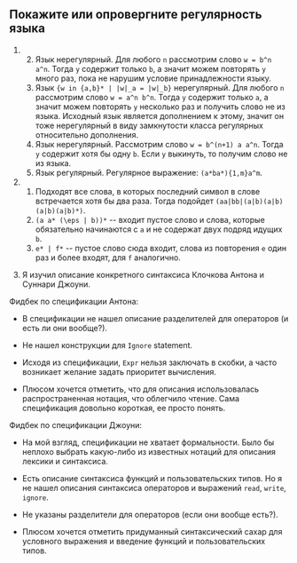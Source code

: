 ## Покажите или опровергните регулярность языка
1)
    2) Язык нерегулярный. Для любого `n` рассмотрим слово `w = b^n a^n`. Тогда `y` содержит только `b`, а значит можем повторять `y` много раз, пока не нарушим условие принадлежности языку.
    4) Язык `{w in {a,b}* | |w|_a = |w|_b}` нерегулярный. Для любого `n` рассмотрим слово `w = a^n b^n`. Тогда `y` содержит только `a`, а значит можем повторять `y` несколько раз и получить слово не из языка. Исходный язык является дополнением к этому, значит он тоже нерегулярный в виду замкнутости класса регулярных относительно дополнения. 
    6) Язык нерегулярный. Рассмотрим слово `w = b^(n+1) a a^n`. Тогда `y` содержит хотя бы одну `b`. Если `y` выкинуть, то получим слово не из языка.
    8) Язык регулярный. Регулярное выражение: `(a*ba*){1,m}a^m`.

2)
    1) Подходят все слова, в которых последний символ в слове встречается хотя бы два раза. Тогда подойдет `(aa|bb|(a|b)(a|b)(a|b)(a|b)*)`.
    2) `(a a* (\eps | b))*` -- входит пустое слово и слова, которые обязательно начинаются с `a` и не содержат двух подряд идущих `b`.
    3) `e* | f*` -- пустое слово сюда входит, слова из повторения `e` один раз и более входят, для `f` аналогично.

3) Я изучил описание конкретного синтаксиса Клочкова Антона и Суннари Джоуни. 

Фидбек по спецификации Антона:
    
* В спецификации не нашел описание разделителей для операторов (и есть ли они вообще?).

* Не нашел конструкции для `Ignore` statement.  

* Исходя из спецификации, `Expr` нельзя заключать в скобки, а часто возникает желание задать приоритет вычисления.

* Плюсом хочется отметить, что для описания использовалась распространенная нотация, что облегчило чтение. Сама спецификация довольно короткая, ее просто понять.

Фидбек по спецификации Джоуни:

* На мой взгляд, спецификации не хватает формальности. Было бы неплохо выбрать какую-либо из известных нотаций для описания лексики и синтаксиса.

* Есть описание синтаксиса функций и пользовательских типов. Но я не нашел описания синтаксиса операторов и выражений `read`, `write`, `ignore`.
* Не указаны разделители для операторов (если они вообще есть?).

* Плюсом хочется отметить придуманный синтаксический сахар для условного выражения и введение функций и пользовательских типов.
